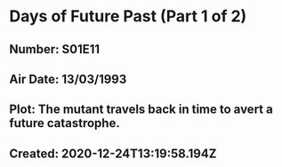 # Days of Future Past (Part 1 of 2)
## Number: S01E11
## Air Date: 13/03/1993
## Plot: The mutant travels back in time to avert a future catastrophe.
## Created: 2020-12-24T13:19:58.194Z